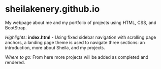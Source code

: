 # sheilakenery.github.io
My webpage about me and my portfolio of projects using HTML, CSS, and BootStrap.

*Highlights:*
**index.html** - Using fixed sidebar navigation with scrolling page anchors, a landing page theme is used to navigate three sections: an introduction, more about Sheila, and my projects.

*Where to go:*
From here more projects will be added as completed and rendered.
